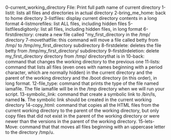 0-current_working_directory File: Print full path name of current directory
1-listit: lists all files and directories in actual directory
2-bring_me_home: back to home directory
3-listfiles: display current directory contents in a long format
4-listmorefiles: list ALL files, including hidden files
5-listfilesdigitonly: list all files, including hidden files, in long format
6-firstdirectory: create a new file called "my_first_directory in the /tmp/ directory
7-movethatfile: this command will move a file called betty from /tmp/ to /tmp/my_first_directory subdirectory
8-firstdelete: deletes the file betty from /tmp/my_first_directory/ subdirectory
9-firstdirdeletion: delete my_first_directory directory from /tmp/ directorythat is in 
10-back: command that changes the working directory to the previous one
11-lists: command that lists all files (even ones with names beginning with a period character, which are normally hidden) in the current directory and the parent of the working directory and the /boot directory (in this order), in long format.
12-file_type: command that prints the type of the file named iamafile. The file iamafile will be in the /tmp directory when we will run your script.
13-symbolic_link: command that create a symbolic link to /bin/ls, named __ls__. The symbolic link should be created in the current working directory 
14-copy_html: command that copies all the HTML files from the current working directory to the parent of the working directory, but only copy files that did not exist in the parent of the working directory or were newer than the versions in the parent of the working directory.
15-lets-Move: command that that moves all files beginning with an uppercase letter to the directory /tmp/u.
